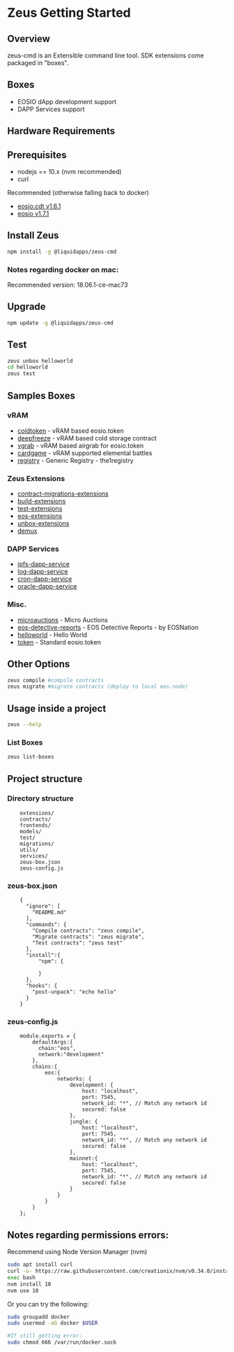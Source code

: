 Zeus Getting Started
====================

## Overview
zeus-cmd is an Extensible command line tool. SDK extensions come packaged in "boxes".

## Boxes

* EOSIO dApp development support
* DAPP Services support

## Hardware Requirements

## Prerequisites

* nodejs == 10.x (nvm recommended)
* curl

Recommended (otherwise falling back to docker)
* [eosio.cdt v1.6.1](https://github.com/EOSIO/eosio.cdt/releases/tag/v1.6.1)
* [eosio v1.7.1](https://github.com/EOSIO/eos/releases/tag/v1.7.1)


## Install Zeus

```bash
npm install -g @liquidapps/zeus-cmd
```

### Notes regarding docker on mac:
Recommended version: 18.06.1-ce-mac73

## Upgrade

```bash
npm update -g @liquidapps/zeus-cmd
```

## Test
```bash
zeus unbox helloworld
cd helloworld
zeus test
```

## Samples Boxes
### vRAM
* [coldtoken](https://github.com/liquidapps-io/zeus-sdk/tree/master/boxes/groups/sample/coldtoken) - vRAM based eosio.token
* [deepfreeze](https://github.com/liquidapps-io/zeus-sdk/tree/master/boxes/groups/sample/deepfreeze) - vRAM based cold storage contract
* [vgrab](https://github.com/liquidapps-io/zeus-sdk/tree/master/boxes/groups/sample/vgrab) - vRAM based airgrab for eosio.token
* [cardgame](https://github.com/liquidapps-io/zeus-sdk/tree/master/boxes/groups/sample/cardgame) - vRAM supported elemental battles
* [registry](https://github.com/liquidapps-io/zeus-sdk/tree/master/boxes/groups/eos-framework/registry) - Generic Registry - the1registry

### Zeus Extensions
* [contract-migrations-extensions](https://github.com/liquidapps-io/zeus-sdk/tree/master/boxes/groups/core/contract-migrations-extensions)
* [build-extensions](https://github.com/liquidapps-io/zeus-sdk/tree/master/boxes/groups/core/build-extensions)
* [test-extensions](https://github.com/liquidapps-io/zeus-sdk/tree/master/boxes/groups/core/test-extensions)
* [eos-extensions](https://github.com/liquidapps-io/zeus-sdk/tree/master/boxes/groups/eos-sdk/eos-extensions)
* [unbox-extensions](https://github.com/liquidapps-io/zeus-sdk/tree/master/boxes/groups/repos/unbox-extensions)
* [demux](https://github.com/liquidapps-io/zeus-sdk/tree/master/boxes/groups/microservices/demux)

### DAPP Services
* [ipfs-dapp-service](https://github.com/liquidapps-io/zeus-sdk/tree/master/boxes/groups/services/ipfs-dapp-service)
* [log-dapp-service](https://github.com/liquidapps-io/zeus-sdk/tree/master/boxes/groups/services/log-dapp-service)
* [cron-dapp-service](https://github.com/liquidapps-io/zeus-sdk/tree/master/boxes/groups/services/cron-dapp-service)
* [oracle-dapp-service](https://github.com/liquidapps-io/zeus-sdk/tree/master/boxes/groups/services/oracle-dapp-service)

### Misc.
* [microauctions](https://github.com/liquidapps-io/zeus-sdk/tree/master/boxes/groups/economics/microauctions) - Micro Auctions
* [eos-detective-reports](https://github.com/liquidapps-io/zeus-sdk/tree/master/boxes/groups/economics/eos-detective-reports) - EOS Detective Reports - by EOSNation
* [helloworld](https://github.com/liquidapps-io/zeus-sdk/tree/master/boxes/groups/eos-sdk/sample-eos-cpp) - Hello World
* [token](https://github.com/liquidapps-io/zeus-sdk/tree/master/boxes/groups/eos-framework/token) - Standard eosio.token

## Other Options
```bash
zeus compile #compile contracts
zeus migrate #migrate contracts (deploy to local eos.node)
```

## Usage inside a project
```bash
zeus --help 
```

### List Boxes
```bash
zeus list-boxes
```

## Project structure
### Directory structure
```
    extensions/
    contracts/
    frontends/
    models/
    test/
    migrations/
    utils/
    services/
    zeus-box.json
    zeus-config.js
```
### zeus-box.json
```
    {
      "ignore": [
        "README.md"
      ],
      "commands": {
        "Compile contracts": "zeus compile",
        "Migrate contracts": "zeus migrate",
        "Test contracts": "zeus test"
      },
      "install":{
          "npm": {
              
          }
      },
      "hooks": {
        "post-unpack": "echo hello"
      }
    }
```

### zeus-config.js
```
    module.exports = {
        defaultArgs:{
          chain:"eos",
          network:"development"
        },
        chains:{
            eos:{
                networks: {
                    development: {
                        host: "localhost",
                        port: 7545,
                        network_id: "*", // Match any network id
                        secured: false
                    },
                    jungle: {
                        host: "localhost",
                        port: 7545,
                        network_id: "*", // Match any network id
                        secured: false
                    },
                    mainnet:{
                        host: "localhost",
                        port: 7545,
                        network_id: "*", // Match any network id
                        secured: false
                    }
                }
            }
        }
    };
```

## Notes regarding permissions errors:
Recommend using Node Version Manager (nvm)
```bash
sudo apt install curl
curl -o- https://raw.githubusercontent.com/creationix/nvm/v0.34.0/install.sh | bash
exec bash
nvm install 10
nvm use 10
```
Or you can try the following:
```bash
sudo groupadd docker
sudo usermod -aG docker $USER

#If still getting error:
sudo chmod 666 /var/run/docker.sock
```